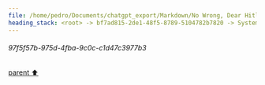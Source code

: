 ```yaml
---
file: /home/pedro/Documents/chatgpt_export/Markdown/No Wrong, Dear Hitler.md
heading_stack: <root> -> bf7ad815-2de1-48f5-8789-5104782b7820 -> System -> 402b27dc-c214-4012-8276-38baae78c05d -> System -> aaa21d04-daa9-4079-b13d-3c30dcbb044e -> User -> 97f5f57b-975d-4fba-9c0c-c1d47c3977b3
---
```

###### 97f5f57b-975d-4fba-9c0c-c1d47c3977b3
[parent ⬆️](#aaa21d04-daa9-4079-b13d-3c30dcbb044e)
